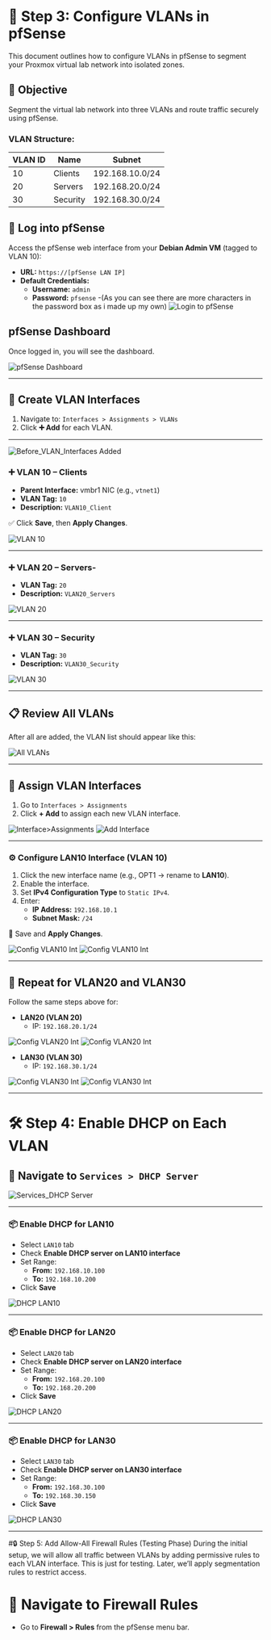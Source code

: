 # 🧩 Step 3: Configure VLANs in pfSense

This document outlines how to configure VLANs in pfSense to segment your Proxmox virtual lab network into isolated zones.

## 🎯 Objective
Segment the virtual lab network into three VLANs and route traffic securely using pfSense.

### VLAN Structure:
| VLAN ID | Name     | Subnet             |
|---------|----------|--------------------|
| 10      | Clients  | 192.168.10.0/24    |
| 20      | Servers  | 192.168.20.0/24    |
| 30      | Security | 192.168.30.0/24    |

## 🔐 Log into pfSense
Access the pfSense web interface from your **Debian Admin VM** (tagged to VLAN 10):

- **URL:** `https://[pfSense LAN IP]`
- **Default Credentials:**
  - **Username:** `admin`
  - **Password:** `pfsense`
  -(As you can see there are more characters in the password box as i made up my own)
![Login to pfSense](1_login_pfsense.png)

## pfSense Dashboard

Once logged in, you will see the dashboard.

![pfSense Dashboard](2_dashboard.png)

---

## 🔧 Create VLAN Interfaces

1. Navigate to: `Interfaces > Assignments > VLANs`
2. Click **➕ Add** for each VLAN.

---

![Before_VLAN_Interfaces Added](3_Before_VLAN.png)

### ➕ VLAN 10 – Clients

- **Parent Interface:** vmbr1 NIC (e.g., `vtnet1`)
- **VLAN Tag:** `10`
- **Description:** `VLAN10_Client`
  
✅ Click **Save**, then **Apply Changes**.

![VLAN 10](4_vlan10_add.png)

---

### ➕ VLAN 20 – Servers- 

- **VLAN Tag:** `20`
- **Description:** `VLAN20_Servers`

![VLAN 20](5_vlan20_add.png)

---

### ➕ VLAN 30 – Security
- **VLAN Tag:** `30`
- **Description:** `VLAN30_Security`

![VLAN 30](6_vlan30_add.png)

---

## 📋 Review All VLANs

After all are added, the VLAN list should appear like this:

![All VLANs](7_all_VLANS_listed.png)

---

## 🧬 Assign VLAN Interfaces

1. Go to `Interfaces > Assignments`
2. Click **+ Add** to assign each new VLAN interface.
   
![Interface>Assignments](8_Int_Assign.png)
![Add Interface](9_Add_Int.png)

---

### ⚙️ Configure LAN10 Interface (VLAN 10)
1. Click the new interface name (e.g., OPT1 → rename to **LAN10**).
2. Enable the interface.
3. Set **IPv4 Configuration Type** to `Static IPv4`.
4. Enter:
   - **IP Address:** `192.168.10.1`
   - **Subnet Mask:** `/24`

💾 Save and **Apply Changes**.

![Config VLAN10 Int](10_VLAN10_Int.png)
![Config VLAN10 Int](11_VLAN10_Inte.png)

---

## 🔁 Repeat for VLAN20 and VLAN30

Follow the same steps above for:

- **LAN20 (VLAN 20)**
  - IP: `192.168.20.1/24`
    
![Config VLAN20 Int](12_VLAN20_Int.png)
![Config VLAN20 Int](13_VLAN20_Int.png)

- **LAN30 (VLAN 30)**
  - IP: `192.168.30.1/24`

![Config VLAN30 Int](14_VLAN30_Int.png)
![Config VLAN30 Int](15_VLAN30_Int.png)

---

# 🛠️ Step 4: Enable DHCP on Each VLAN

## 🔹 Navigate to `Services > DHCP Server`

![Services_DHCP Server](16_DHCP_Page.png)

---

### 📦 Enable DHCP for LAN10

- Select `LAN10` tab
- Check **Enable DHCP server on LAN10 interface**
- Set Range:  
  - **From:** `192.168.10.100`  
  - **To:** `192.168.10.200`
- Click **Save**

![DHCP LAN10](17_dhcp_lan10.png)

---

### 📦 Enable DHCP for LAN20

- Select `LAN20` tab
- Check **Enable DHCP server on LAN20 interface**
- Set Range:  
  - **From:** `192.168.20.100`  
  - **To:** `192.168.20.200`
- Click **Save**

![DHCP LAN20](18_dhcp_lan20.png)

---

### 📦 Enable DHCP for LAN30

- Select `LAN30` tab
- Check **Enable DHCP server on LAN30 interface**
- Set Range:  
  - **From:** `192.168.30.100`  
  - **To:** `192.168.30.150`
- Click **Save**

![DHCP LAN30](19_dhcp_lan30.png)

---

#🔒 Step 5: Add Allow-All Firewall Rules (Testing Phase)
During the initial setup, we will allow all traffic between VLANs by adding permissive rules to each VLAN interface. This is just for testing. Later, we’ll apply segmentation rules to restrict access.

# 🔧 Navigate to Firewall Rules
- Go to **Firewall > Rules** from the pfSense menu bar.

